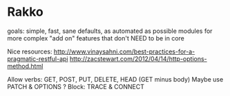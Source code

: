 Rakko
=====

goals: simple, fast, sane defaults, as automated as possible
       modules for more complex "add on" features that don't NEED to be in core

Nice resources:
http://www.vinaysahni.com/best-practices-for-a-pragmatic-restful-api
http://zacstewart.com/2012/04/14/http-options-method.html

Allow verbs: GET, POST, PUT, DELETE, HEAD (GET minus body)
Maybe use PATCH & OPTIONS ?
Block: TRACE & CONNECT
